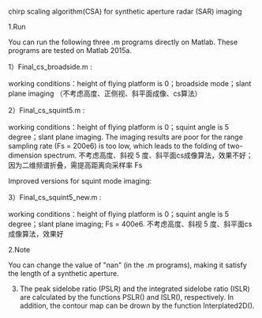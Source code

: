 chirp scaling algorithm(CSA) for synthetic aperture radar (SAR) imaging

1.Run

You can run the following three .m programs directly on Matlab. These programs are tested on Matlab 2015a.

1）Final_cs_broadside.m :

working conditions：height of flying platform is 0；broadside mode；slant plane imaging （不考虑高度、正侧视、斜平面成像、cs算法）

2）Final_cs_squint5.m :

working conditions：height of flying platform is 0；squint angle is 5 degree；slant plane imaging. The imaging results are poor for the range sampling rate (Fs = 200e6) is too low, which leads to the folding of two-dimension spectrum. 不考虑高度、斜视 5 度、斜平面cs成像算法，效果不好；因为二维频谱折叠，需提高距离向采样率 Fs

Improved versions for squint mode imaging:

3）Final_cs_squint5_new.m :

working conditions：height of flying platform is 0；squint angle is 5 degree；slant plane imaging; Fs = 400e6. 不考虑高度、斜视 5 度、斜平面cs成像算法，效果好

2.Note

You can change the value of "nan" (in the .m programs), making it satisfy the length of a synthetic aperture.


3. The peak sidelobe ratio (PSLR) and the integrated sidelobe ratio (ISLR) are calculated by the functions PSLR() and ISLR(), respectively. In addition, the contour map can be drown by the function Interplated2D().
